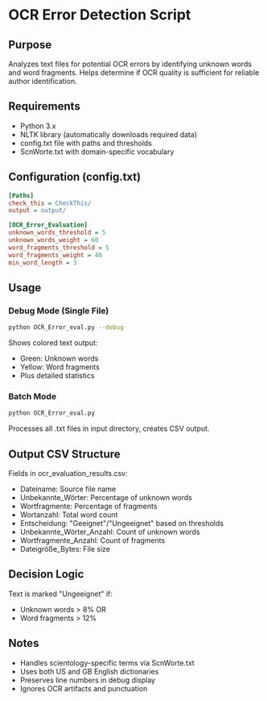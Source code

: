 # OCR Error Detection Script

## Purpose
Analyzes text files for potential OCR errors by identifying unknown words and word fragments. Helps determine if OCR quality is sufficient for reliable author identification.

## Requirements
- Python 3.x
- NLTK library (automatically downloads required data)
- config.txt file with paths and thresholds
- ScnWorte.txt with domain-specific vocabulary

## Configuration (config.txt)
```ini
[Paths]
check_this = CheckThis/
output = output/

[OCR_Error_Evaluation]
unknown_words_threshold = 5
unknown_words_weight = 60
word_fragments_threshold = 5
word_fragments_weight = 40
min_word_length = 3
```

## Usage
### Debug Mode (Single File)
```bash
python OCR_Error_eval.py --debug
```
Shows colored text output:
- Green: Unknown words
- Yellow: Word fragments
- Plus detailed statistics

### Batch Mode
```bash
python OCR_Error_eval.py
```
Processes all .txt files in input directory, creates CSV output.

## Output CSV Structure
Fields in ocr_evaluation_results.csv:
- Dateiname: Source file name
- Unbekannte_Wörter: Percentage of unknown words
- Wortfragmente: Percentage of fragments
- Wortanzahl: Total word count
- Entscheidung: "Geeignet"/"Ungeeignet" based on thresholds
- Unbekannte_Wörter_Anzahl: Count of unknown words
- Wortfragmente_Anzahl: Count of fragments
- Dateigröße_Bytes: File size

## Decision Logic
Text is marked "Ungeeignet" if:
- Unknown words > 8% OR
- Word fragments > 12%

## Notes
- Handles scientology-specific terms via ScnWorte.txt
- Uses both US and GB English dictionaries
- Preserves line numbers in debug display
- Ignores OCR artifacts and punctuation
